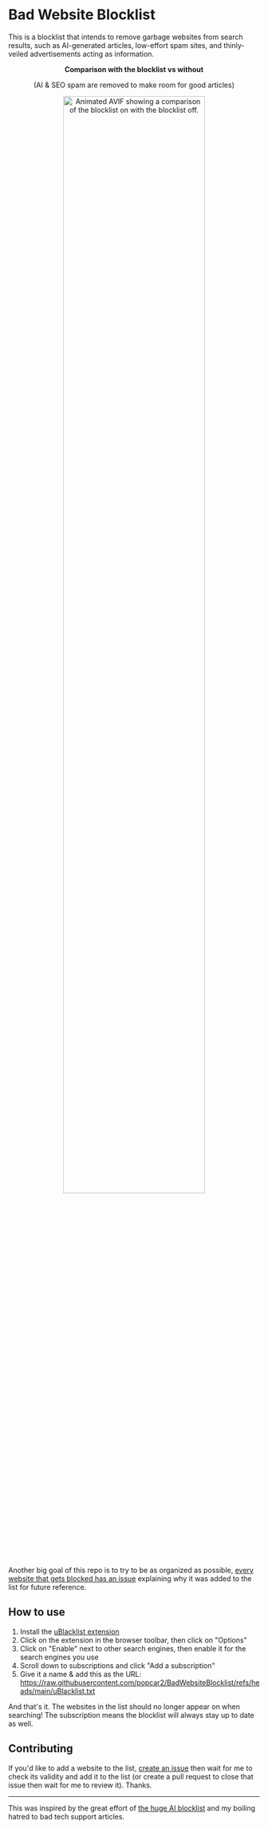 # Bad Website Blocklist

This is a blocklist that intends to remove garbage websites from search results, such as AI-generated articles, low-effort spam sites, and thinly-veiled advertisements acting as information.

<div align="center">
  <b>Comparison with the blocklist vs without</b> 
  
  (AI & SEO spam are removed to make room for good articles)
  
  <img src="https://files.catbox.moe/tyecc6.avif" type="image/avif" alt="Animated AVIF showing a comparison of the blocklist on with the blocklist off." width="75%" />
</div>

Another big goal of this repo is to try to be as organized as possible, [every website that gets blocked has an issue](https://github.com/popcar2/BadWebsiteBlocklist/issues?q=is%3Aissue+is%3Aclosed) explaining why it was added to the list for future reference.

## How to use

1. Install the [uBlacklist extension](https://iorate.github.io/ublacklist/docs)
2. Click on the extension in the browser toolbar, then click on "Options"
3. Click on "Enable" next to other search engines, then enable it for the search engines you use
4. Scroll down to subscriptions and click "Add a subscription"
5. Give it a name & add this as the URL: https://raw.githubusercontent.com/popcar2/BadWebsiteBlocklist/refs/heads/main/uBlacklist.txt

And that's it. The websites in the list should no longer appear on when searching! The subscription means the blocklist will always stay up to date as well.

## Contributing

If you'd like to add a website to the list, [create an issue](https://github.com/popcar2/BadWebsiteBlocklist/issues/new/choose) then wait for me to check its validity and add it to the list (or create a pull request to close that issue then wait for me to review it). Thanks.

---

This was inspired by the great effort of [the huge AI blocklist](https://github.com/laylavish/uBlockOrigin-HUGE-AI-Blocklist) and my boiling hatred to bad tech support articles.
